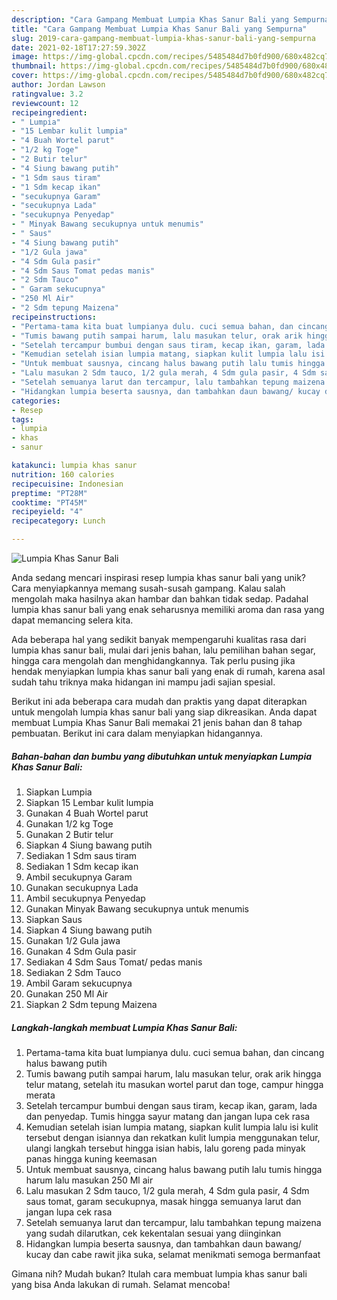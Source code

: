 ```yaml
---
description: "Cara Gampang Membuat Lumpia Khas Sanur Bali yang Sempurna"
title: "Cara Gampang Membuat Lumpia Khas Sanur Bali yang Sempurna"
slug: 2019-cara-gampang-membuat-lumpia-khas-sanur-bali-yang-sempurna
date: 2021-02-18T17:27:59.302Z
image: https://img-global.cpcdn.com/recipes/5485484d7b0fd900/680x482cq70/lumpia-khas-sanur-bali-foto-resep-utama.jpg
thumbnail: https://img-global.cpcdn.com/recipes/5485484d7b0fd900/680x482cq70/lumpia-khas-sanur-bali-foto-resep-utama.jpg
cover: https://img-global.cpcdn.com/recipes/5485484d7b0fd900/680x482cq70/lumpia-khas-sanur-bali-foto-resep-utama.jpg
author: Jordan Lawson
ratingvalue: 3.2
reviewcount: 12
recipeingredient:
- " Lumpia"
- "15 Lembar kulit lumpia"
- "4 Buah Wortel parut"
- "1/2 kg Toge"
- "2 Butir telur"
- "4 Siung bawang putih"
- "1 Sdm saus tiram"
- "1 Sdm kecap ikan"
- "secukupnya Garam"
- "secukupnya Lada"
- "secukupnya Penyedap"
- " Minyak Bawang secukupnya untuk menumis"
- " Saus"
- "4 Siung bawang putih"
- "1/2 Gula jawa"
- "4 Sdm Gula pasir"
- "4 Sdm Saus Tomat pedas manis"
- "2 Sdm Tauco"
- " Garam sekucupnya"
- "250 Ml Air"
- "2 Sdm tepung Maizena"
recipeinstructions:
- "Pertama-tama kita buat lumpianya dulu. cuci semua bahan, dan cincang halus bawang putih"
- "Tumis bawang putih sampai harum, lalu masukan telur, orak arik hingga telur matang, setelah itu masukan wortel parut dan toge, campur hingga merata"
- "Setelah tercampur bumbui dengan saus tiram, kecap ikan, garam, lada dan penyedap. Tumis hingga sayur matang dan jangan lupa cek rasa"
- "Kemudian setelah isian lumpia matang, siapkan kulit lumpia lalu isi kulit tersebut dengan isiannya dan rekatkan kulit lumpia menggunakan telur, ulangi langkah tersebut hingga isian habis, lalu goreng pada minyak panas hingga kuning keemasan"
- "Untuk membuat sausnya, cincang halus bawang putih lalu tumis hingga harum lalu masukan 250 Ml air"
- "Lalu masukan 2 Sdm tauco, 1/2 gula merah, 4 Sdm gula pasir, 4 Sdm saus tomat, garam secukupnya, masak hingga semuanya larut dan jangan lupa cek rasa"
- "Setelah semuanya larut dan tercampur, lalu tambahkan tepung maizena yang sudah dilarutkan, cek kekentalan sesuai yang diinginkan"
- "Hidangkan lumpia beserta sausnya, dan tambahkan daun bawang/ kucay dan cabe rawit jika suka, selamat menikmati semoga bermanfaat"
categories:
- Resep
tags:
- lumpia
- khas
- sanur

katakunci: lumpia khas sanur 
nutrition: 160 calories
recipecuisine: Indonesian
preptime: "PT28M"
cooktime: "PT45M"
recipeyield: "4"
recipecategory: Lunch

---
```



![Lumpia Khas Sanur Bali](https://img-global.cpcdn.com/recipes/5485484d7b0fd900/680x482cq70/lumpia-khas-sanur-bali-foto-resep-utama.jpg)

Anda sedang mencari inspirasi resep lumpia khas sanur bali yang unik? Cara menyiapkannya memang susah-susah gampang. Kalau salah mengolah maka hasilnya akan hambar dan bahkan tidak sedap. Padahal lumpia khas sanur bali yang enak seharusnya memiliki aroma dan rasa yang dapat memancing selera kita.

Ada beberapa hal yang sedikit banyak mempengaruhi kualitas rasa dari lumpia khas sanur bali, mulai dari jenis bahan, lalu pemilihan bahan segar, hingga cara mengolah dan menghidangkannya. Tak perlu pusing jika hendak menyiapkan lumpia khas sanur bali yang enak di rumah, karena asal sudah tahu triknya maka hidangan ini mampu jadi sajian spesial.




Berikut ini ada beberapa cara mudah dan praktis yang dapat diterapkan untuk mengolah lumpia khas sanur bali yang siap dikreasikan. Anda dapat membuat Lumpia Khas Sanur Bali memakai 21 jenis bahan dan 8 tahap pembuatan. Berikut ini cara dalam menyiapkan hidangannya.

<!--inarticleads1-->

##### Bahan-bahan dan bumbu yang dibutuhkan untuk menyiapkan Lumpia Khas Sanur Bali:

1. Siapkan  Lumpia
1. Siapkan 15 Lembar kulit lumpia
1. Gunakan 4 Buah Wortel parut
1. Gunakan 1/2 kg Toge
1. Gunakan 2 Butir telur
1. Siapkan 4 Siung bawang putih
1. Sediakan 1 Sdm saus tiram
1. Sediakan 1 Sdm kecap ikan
1. Ambil secukupnya Garam
1. Gunakan secukupnya Lada
1. Ambil secukupnya Penyedap
1. Gunakan  Minyak Bawang secukupnya untuk menumis
1. Siapkan  Saus
1. Siapkan 4 Siung bawang putih
1. Gunakan 1/2 Gula jawa
1. Gunakan 4 Sdm Gula pasir
1. Sediakan 4 Sdm Saus Tomat/ pedas manis
1. Sediakan 2 Sdm Tauco
1. Ambil  Garam sekucupnya
1. Gunakan 250 Ml Air
1. Siapkan 2 Sdm tepung Maizena




<!--inarticleads2-->

##### Langkah-langkah membuat Lumpia Khas Sanur Bali:

1. Pertama-tama kita buat lumpianya dulu. cuci semua bahan, dan cincang halus bawang putih
1. Tumis bawang putih sampai harum, lalu masukan telur, orak arik hingga telur matang, setelah itu masukan wortel parut dan toge, campur hingga merata
1. Setelah tercampur bumbui dengan saus tiram, kecap ikan, garam, lada dan penyedap. Tumis hingga sayur matang dan jangan lupa cek rasa
1. Kemudian setelah isian lumpia matang, siapkan kulit lumpia lalu isi kulit tersebut dengan isiannya dan rekatkan kulit lumpia menggunakan telur, ulangi langkah tersebut hingga isian habis, lalu goreng pada minyak panas hingga kuning keemasan
1. Untuk membuat sausnya, cincang halus bawang putih lalu tumis hingga harum lalu masukan 250 Ml air
1. Lalu masukan 2 Sdm tauco, 1/2 gula merah, 4 Sdm gula pasir, 4 Sdm saus tomat, garam secukupnya, masak hingga semuanya larut dan jangan lupa cek rasa
1. Setelah semuanya larut dan tercampur, lalu tambahkan tepung maizena yang sudah dilarutkan, cek kekentalan sesuai yang diinginkan
1. Hidangkan lumpia beserta sausnya, dan tambahkan daun bawang/ kucay dan cabe rawit jika suka, selamat menikmati semoga bermanfaat




Gimana nih? Mudah bukan? Itulah cara membuat lumpia khas sanur bali yang bisa Anda lakukan di rumah. Selamat mencoba!
